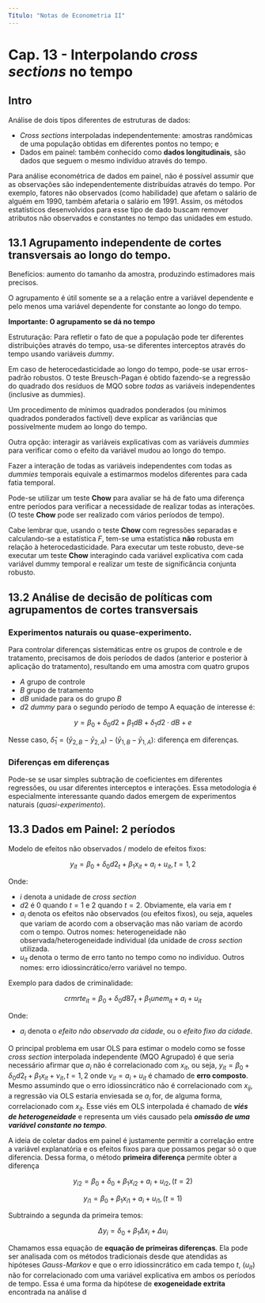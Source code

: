 ```yaml
---
Título: "Notas de Econometria II"
---
```


# Cap. 13 - Interpolando *cross sections* no tempo

## Intro

Análise de dois tipos diferentes de estruturas de dados: 
* *Cross sections* interpoladas independentemente: amostras randômicas de uma população obtidas em diferentes pontos no tempo; e
* Dados em painel: também conhecido como **dados longitudinais**, são dados que seguem o mesmo indivíduo através do tempo.

Para análise econométrica de dados em painel, não é possível assumir que as observações são independentemente distribuídas através do tempo. Por exemplo, fatores não observados (como habilidade) que afetam o salário de alguém em 1990, também afetaria o salário em 1991. Assim, os métodos estatísticos desenvolvidos para esse tipo de dado buscam remover atributos não observados e constantes no tempo das unidades em estudo.

## 13.1 Agrupamento independente de cortes transversais ao longo do tempo.

Benefícios: aumento do tamanho da amostra, produzindo estimadores mais precisos.

O agrupamento é útil somente se a a relação entre a variável dependente e pelo menos uma variável dependente for constante ao longo do tempo.

**Importante: O agrupamento se dá no tempo**

Estruturação: Para refletir o fato de que a população pode ter diferentes distribuições através do tempo, usa-se diferentes interceptos através do tempo usando variáveis *dummy*. 

Em caso de heterocedasticidade ao longo do tempo, pode-se usar erros-padrão robustos. O teste Breusch-Pagan é obtido fazendo-se a regressão do quadrado dos resíduos de MQO sobre *todas* as variáveis independentes (inclusive as dummies).

Um procedimento de mínimos quadrados ponderados (ou mínimos quadrados ponderados factível) deve explicar as variâncias que possivelmente mudem ao longo do tempo.

Outra opção: interagir as variáveis explicativas com as variáveis *dummies* para verificar como o efeito da variável mudou ao longo do tempo.

Fazer a interação de todas as variáveis independentes com todas as *dummies* temporais equivale a estimarmos modelos diferentes para cada fatia temporal.

Pode-se utilizar um teste **Chow** para avaliar se há de fato uma diferença entre períodos para verificar a necessidade de realizar todas as interações. (O teste **Chow** pode ser realizado com vários períodos de tempo).

Cabe lembrar que, usando o teste **Chow** com regressões separadas e calculando-se a estatística $F$, tem-se uma estatística **não** robusta em relação à heterocedasticidade. Para executar um teste robusto, deve-se executar um teste **Chow** interagindo cada variável explicativa com cada variável dummy temporal e realizar um teste de significância conjunta robusto.

## 13.2 Análise de decisão de políticas com agrupamentos de cortes transversais

### Experimentos naturais ou quase-experimento.

Para controlar diferenças sistemáticas entre os grupos de controle e de tratamento, precisamos de dois períodos de dados (anterior e posterior à aplicação do tratamento), resultando em uma amostra com quatro grupos 

* $A$ grupo de controle
* $B$ grupo de tratamento
* $dB$ unidade para os do grupo $B$
* $d2$ *dummy* para o segundo período de tempo
A equação de interesse é:

$$y = \beta_0 +\delta_0 d2 + \beta_1 dB + \delta_1 d2 \cdot dB + e$$

Nesse caso, $\hat{\delta}_1 = (\bar{y}_{2,B} - \bar{y}_{2,A})-(\bar{y}_{1,B} - \bar{y}_{1,A})$: diferença em diferenças.

### Diferenças em diferenças

Pode-se se usar simples subtração de coeficientes em diferentes regressões, ou usar diferentes interceptos e interações. Essa metodologia é especialmente interessante quando dados emergem de experimentos naturais (*quasi-experimento*).

## 13.3 Dados em Painel: 2 períodos

Modelo de efeitos não observados / modelo de efeitos fixos:

$$y_{it} = \beta_0 + \delta_0 d2_t + \beta_1 x_{it} +  a_i + u_{it}, t= 1,2$$

Onde:
* $i$ denota a unidade de *cross section*
* $d2$ é 0 quando $t=1$ e 2 quando $t=2$. Obviamente, ela varia em $t$
* $a_i$ denota os efeitos não observados (ou efeitos fixos), ou seja, aqueles que variam de acordo com a observação mas não variam de acordo com o tempo. Outros nomes: heterogeneidade não observada/heterogeneidade individual (da unidade de *cross section* utilizada.
* $u_{it}$ denota o termo de erro tanto no tempo como no indivíduo. Outros nomes: erro idiossincrático/erro variável no tempo.

Exemplo para dados de criminalidade:

$$crmrte_{it} = \beta_0 + \delta_0 d87_t + \beta_1 unem_{it} + a_i + u_{it}$$

Onde:
* $a_i$ denota o *efeito não observado da cidade*, ou o *efeito fixo da cidade*.

O principal problema em usar OLS para estimar o modelo como se fosse *cross section* interpolada independente (MQO Agrupado) é que seria necessário afirmar que $a_i$ não é correlacionado com $x_{it}$, ou seja, $y_{it} = \beta_0 + \delta_0 d2_t + \beta_1 x_{it} +  \nu_{it}, t= 1,2$ onde $\nu_{it} = a_i + u_{it}$ é chamado de **erro composto**. Mesmo assumindo que o erro idiossincrático não é correlacionado com $x_{ij}$, a regressão via OLS estaria enviesada se $a_i$ for, de alguma forma, correlacionado com $x_{it}$. Esse viés em OLS interpolada é chamado de ***viés de heterogeneidade*** e representa  um viés causado pela ***omissão de uma variável constante no tempo***.


A ideia de coletar dados em painel é justamente permitir a correlação entre a variável explanatória e os efeitos fixos para que possamos pegar só o que diferencia. Dessa forma, o método **primeira diferença** permite obter a diferença 

$$y_{i2} = \beta_0 + \delta_0 + \beta_1 x_{i2} +  a_i + u_{i2}, (t = 2)$$

$$y_{i1} = \beta_0 + \beta_1 x_{i1} +  a_i + u_{i1}, (t=1)$$

Subtraindo a segunda da primeira temos:

$$\Delta y_i = \delta_0 + \beta_1 \Delta x_i + \Delta u_i$$

Chamamos essa equação de **equação de primeiras diferenças**. Ela pode ser analisada com os métodos tradicionais desde que atendidas as hipóteses *Gauss-Markov* e que o erro idiossincrático em cada tempo $t$, ($u_{it}$) não for correlacionado com uma variável explicativa em ambos os períodos de tempo. Essa é uma forma da hipótese de **exogeneidade extrita** encontrada na análise d
<!--stackedit_data:
eyJoaXN0b3J5IjpbLTEyMzQxNjA3NTUsLTE1NjMzNzk0NzgsNz
YyMDE5MDYyLC0yMTEwNDgyNzk5LC0xNzE5MTc0Njc0LDc4NzIx
NTQ2NCwxODQyMTU4MDgxLDEyNDcwNjcyNjYsNDg3ODUwMjAwLD
E0MjQxNjk2OCwtOTQyMDU1NzQyLDkxMTAwOTUxMCwxNjM4NTQ3
NDA2LDE0NjAyNTQzNTgsLTYzNDU4NTg4NCwtNjY3MDYxMzc1XX
0=
-->